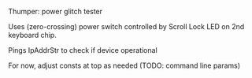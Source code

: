 Thumper: power glitch tester

Uses (zero-crossing) power switch controlled by Scroll Lock LED on 2nd keyboard chip.

Pings IpAddrStr to check if device operational

For now, adjust consts at top as needed (TODO: command line params)
